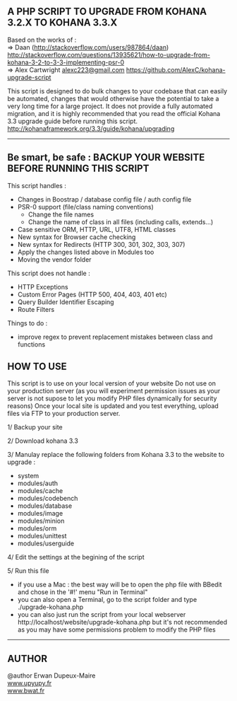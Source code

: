 
A PHP SCRIPT TO UPGRADE FROM KOHANA 3.2.X TO KOHANA 3.3.X
------------------------------------------------------

Based on the works of :  
=> Daan (http://stackoverflow.com/users/987864/daan)
http://stackoverflow.com/questions/13935621/how-to-upgrade-from-kohana-3-2-to-3-3-implementing-psr-0  
=> Alex Cartwright <alexc223@gmail.com>
https://github.com/AlexC/kohana-upgrade-script

This script is designed to do bulk changes to your codebase that can
easily be automated, changes that would otherwise have the potential
to take a very long time for a large project. It does not provide a
fully automated migration, and it is highly recommended that you read
the official Kohana 3.3 upgrade guide before running this script.
http://kohanaframework.org/3.3/guide/kohana/upgrading

------------------------------------------------------

Be smart, be safe :
BACKUP YOUR WEBSITE BEFORE RUNNING THIS SCRIPT
------------------------------------------------------

This script handles :
- Changes in Boostrap / database config file / auth config file
- PSR-0 support (file/class naming conventions)
	- Change the file names 
	- Change the name of class in all files  (including calls, extends...)
- Case sensitive ORM, HTTP, URL, UTF8, HTML classes
- New syntax for Browser cache checking
- New syntax for Redirects (HTTP 300, 301, 302, 303, 307)
- Apply the changes listed above in Modules too
- Moving the vendor folder

This script does not handle :
- HTTP Exceptions
- Custom Error Pages (HTTP 500, 404, 403, 401 etc)
- Query Builder Identifier Escaping
- Route Filters

Things to do :
- improve regex to prevent replacement mistakes between class and functions

HOW TO USE
------------------------------------------------------

This script is to use on your local version of your website
Do not use on your production server (as you will experiment permission issues as your server is not supose to let you modify PHP files dynamically for security reasons)
Once your local site is updated and you test everything, upload files via FTP to your production server. 

1/ Backup your site

2/ Download kohana 3.3

3/ Manulay replace the following folders from Kohana 3.3 to the website to upgrade :
- system
- modules/auth
- modules/cache
- modules/codebench
- modules/database
- modules/image
- modules/minion
- modules/orm
- modules/unittest
- modules/userguide

4/ Edit the settings at the begining of the script 

5/ Run this file
   - if you use a Mac : the best way will be to open the php file with BBedit and chose in the '#!' menu "Run in Terminal"  
   - you can also open a Terminal, go to the script folder and type ./upgrade-kohana.php  
   - you can also just run the script from your local webserver http://localhost/website/upgrade-kohana.php but it's not recommended as you may have some permissions problem to modify the PHP files  

------------------------------------------------------

AUTHOR
------------------------------------------------------

@author Erwan Dupeux-Maire  
www.upyupy.fr  
www.bwat.fr 